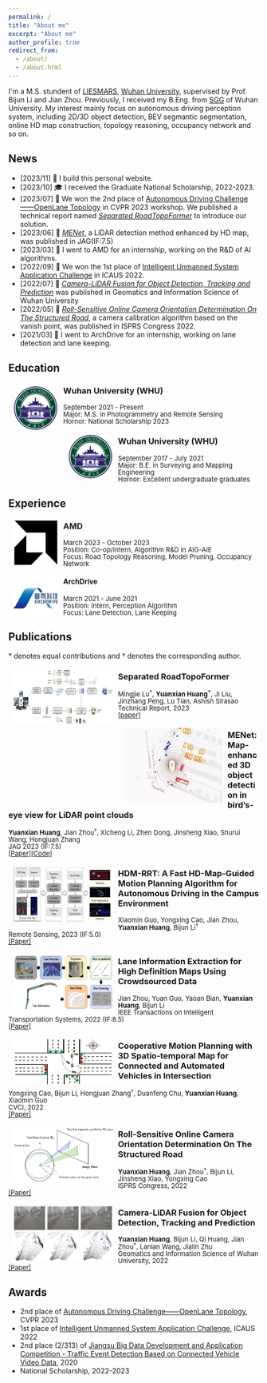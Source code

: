 ```yaml
---
permalink: /
title: "About me"
excerpt: "About me"
author_profile: true
redirect_from: 
  - /about/
  - /about.html
---
```


I'm a M.S. stundent of [LIESMARS](http://www.lmars.whu.edu.cn/en/), [Wuhan University](https://en.whu.edu.cn/), supervised by Prof. Bijun Li and Jian Zhou. Previously, I received my B.Eng. from [SGG](http://main.sgg.whu.edu.cn/) of Wuhan University. My interest mainly focus on autonomous driving perception system, including 2D/3D object detection, BEV segmantic segmentation, online HD map construction, topology reasoning, occupancy network and so on. 

## News
- [2023/11] 🎂 I build this personal website.
- [2023/10] 🎓 I received the Graduate National Scholarship, 2022-2023.
- [2023/07] 🥈 We won the 2nd place of [Autonomous Driving Challenge——OpenLane Topology](https://opendrivelab.com/AD23Challenge.html) in CVPR 2023 workshop. We published a technical report named [*Separated RoadTopoFormer*](https://arxiv.org/abs/2307.01557) to introduce our solution.
- [2023/06] 📄 [*MENet*](https://www.sciencedirect.com/science/article/pii/S1569843223001590), a LiDAR detection method enhanced by HD map, was published in JAG(IF:7.5)
- [2023/03] 💼 I went to AMD for an internship, working on the R&D of AI algorithms.
- [2022/09] 🥇 We won the 1st place of [Intelligent Unmanned System Application Challenge](https://icaus2022.scimeeting.cn/cn/web/index/12954_990754__) in ICAUS 2022.
- [2022/07] 📄 [*Camera-LiDAR Fusion for Object Detection, Tracking and Prediction*](http://ch.whu.edu.cn/cn/article/doi/10.13203/j.whugis20210614) was published in Geomatics and Information Science of Wuhan University
- [2022/05] 📄 [*Roll-Sensitive Online Camera Orientation Determination On The Structured Road*](https://isprs-archives.copernicus.org/articles/XLIII-B2-2022/687/2022/), a camera calibration algorithm based on the vanish point, was published in ISPRS Congress 2022.
- [2021/03] 💼 I went to ArchDrive for an internship, working on lane detection and lane keeping.

## Education
<img style="float: left; margin:5px 10px" src="../images/edu_whu.png" width="90" height="90">

### Wuhan University (WHU)
<p style="line-height:1.0">
  <font size="2">
    September 2021 - Present<br/>
    Major: M.S. in Photogrammetry and Remote Sensing<br/>
    Hornor: National Scholarship 2023<br/>
  </font>
</p>

<img style="float: left; margin:5px 10px" src="../images/edu_whu.png" width="90" height="90">

### Wuhan University (WHU)
<p style="line-height:1.0">
  <font size="2">
    September 2017 - July 2021<br/>
    Major: B.E. in Surveying and Mapping Engineering<br/>
    Hornor: Excellent undergraduate graduates<br/>
  </font>
</p>

## Experience
<img style="float: left; margin:5px 10px" src="../images/exp_amd.png" width="90" height="90">

### AMD
<p style="line-height:1.0">
  <font size="2">
    March 2023 - October 2023<br/>
    Position: Co-op/Intern, Algorithm R&D in AIG-AIE<br/>
    Focus: Road Topology Reasoning, Model Pruning, Occupancy Network<br/>
  </font>
</p>

<img style="float: left; margin:5px 10px" src="../images/exp_arcdrive.png" width="90" height="90">

#### ArchDrive
<p style="line-height:1.0">
  <font size="2">
    March 2021 - June 2021<br/>
    Position: Intern, Perception Algorithm<br/>
    Focus: Lane Detection, Lane Keeping<br/>
  </font>
</p>

## Publications

\* denotes equal contributions and &dagger; denotes the corresponding author.
<br>

<img style="float: left; margin:5px 10px" src="../images/pub_roadformer.png" width=200px height=110px>

### Separated RoadTopoFormer
<p style="line-height:1.0">
  <font size="2">
    Mingjie Lu<sup>*</sup>, <b>Yuanxian Huang<sup>*</sup></b>, Ji Liu, Jinzhang Peng, Lu Tian, Ashish Sirasao<br/>
    Technical Report, 2023<br/>
    <a href="https://arxiv.org/abs/2307.01557">[paper]</a><br/>
  </font>
</p>

<img style="float: left; margin:5px 10px" src="../images/pub_menet.gif" width=200px height=150px>

### MENet: Map-enhanced 3D object detection in bird’s-eye view for LiDAR point clouds
<p style="line-height:1.0">
  <font size="2">
    <b>Yuanxian Huang</b>, Jian Zhou<sup>&dagger;</sup>, Xicheng Li, Zhen Dong, Jinsheng Xiao, Shurui Wang, Hongjuan Zhang<br/>
    JAG 2023 (IF:7.5)<br/>
    <a href="https://www.sciencedirect.com/science/article/pii/S1569843223001590">[Paper]</a><a href="https://github.com/WHU-USI3DV/MENet">[Code]</a><br/>
  </font>
</p>


<img style="float: left; margin:5px 10px" src="../images/pub_hdmrrt.png" width=200px height=110px>

### HDM-RRT: A Fast HD-Map-Guided Motion Planning Algorithm for Autonomous Driving in the Campus Environment
<p style="line-height:1.0">
  <font size="2">
    Xiaomin Guo, Yongxing Cao, Jian Zhou, <b>Yuanxian Huang</b>, Bijun Li<sup>&dagger;</sup><br/>
    Remote Sensing, 2023 (IF:5.0)<br/>
    <a href="https://www.mdpi.com/2072-4292/15/2/487">[Paper]</a><br/>
  </font>
</p>


<img style="float: left; margin:5px 10px" src="../images/pub_its.png" width=200px height=110px>

### Lane Information Extraction for High Definition Maps Using Crowdsourced Data
<p style="line-height:1.0">
  <font size="2">
    Jian Zhou, Yuan Guo, Yaoan Bian, <b>Yuanxian Huang</b>, Bijun Li<br/>
    IEEE Transactions on Intelligent Transportation Systems, 2022 (IF:8.5)<br/>
    <a href="https://ieeexplore.ieee.org/document/9956852">[Paper]</a><br/>
  </font>
</p>

<img style="float: left; margin:5px 10px" src="../images/pub_cvci.png" width=200px height=90px>

### Cooperative Motion Planning with 3D Spatio-temporal Map for Connected and Automated Vehicles in Intersection
<p style="line-height:1.0">
  <font size="2">
    Yongxing Cao, Bijun Li, Hongjuan Zhang<sup>&dagger;</sup>, Duanfeng Chu, <b>Yuanxian Huang</b>, Xiaomin Guo<br/>
    CVCI, 2022<br/>
    <a href="https://ieeexplore.ieee.org/document/9965066">[Paper]</a><br/>
  </font>
</p>



<img style="float: left; margin:5px 10px" src="../images/pub_isprs.png" width=200px height=110px>

### Roll-Sensitive Online Camera Orientation Determination On The Structured Road
<p style="line-height:1.0">
  <font size="2">
    <b>Yuanxian Huang</b>, Jian Zhou<sup>&dagger;</sup>, Bijun Li, Jinsheng Xiao, Yongxing Cao<br/>
    ISPRS Congress, 2022<br/>
    <a href="https://isprs-archives.copernicus.org/articles/XLIII-B2-2022/687/2022/">[Paper]</a><br/>
  </font>
</p>


<img style="float: left; margin:5px 10px" src="../images/pub_xuebao.png" width=200px height=110px>

### Camera-LiDAR Fusion for Object Detection, Tracking and Prediction
<p style="line-height:1.0">
  <font size="2">
    <b>Yuanxian Huang</b>, Bijun Li, Qi Huang, Jian Zhou<sup>&dagger;</sup>, Lanlan Wang, Jialin Zhu<br/>
    Geomatics and Information Science of Wuhan University, 2022<br/>
    <a href="http://ch.whu.edu.cn/cn/article/doi/10.13203/j.whugis20210614">[Paper]</a><br/>
  </font>
</p>

## Awards
- 2nd place of [Autonomous Driving Challenge——OpenLane Topology](https://opendrivelab.com/AD23Challenge.html), CVPR 2023
- 1st place of [Intelligent Unmanned System Application Challenge](https://icaus2022.scimeeting.cn/cn/web/index/12954_990754__), ICAUS 2022
- 2nd place (2/313) of [Jiangsu Big Data Development and Application Competition - Traffic Event Detection Based on Connected Vehicle Video Data](https://www.marsbigdata.com/competition/details?id=5435622313984), 2020
- National Scholarship, 2022-2023